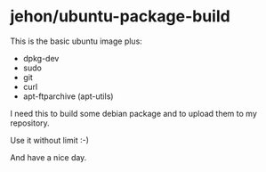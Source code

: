 # jehon/ubuntu-package-build

This is the basic ubuntu image plus:

- dpkg-dev
- sudo
- git
- curl
- apt-ftparchive (apt-utils)

I need this to build some debian package and to upload them to my repository.

Use it without limit :-)

And have a nice day.
